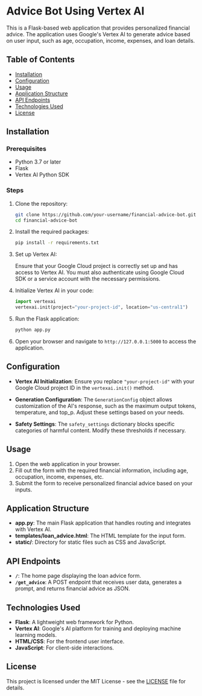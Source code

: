 #  Advice Bot Using Vertex AI
This is a Flask-based web application that provides personalized financial advice. The application uses Google's Vertex AI to generate advice based on user input, such as age, occupation, income, expenses, and loan details.

## Table of Contents

- [Installation](#installation)
- [Configuration](#configuration)
- [Usage](#usage)
- [Application Structure](#application-structure)
- [API Endpoints](#api-endpoints)
- [Technologies Used](#technologies-used)
- [License](#license)

## Installation

### Prerequisites

- Python 3.7 or later
- Flask
- Vertex AI Python SDK

### Steps

1. Clone the repository:
    ```bash
    git clone https://github.com/your-username/financial-advice-bot.git
    cd financial-advice-bot
    ```

2. Install the required packages:
    ```bash
    pip install -r requirements.txt
    ```

3. Set up Vertex AI:

   Ensure that your Google Cloud project is correctly set up and has access to Vertex AI. You must also authenticate using Google Cloud SDK or a service account with the necessary permissions.

4. Initialize Vertex AI in your code:
    ```python
    import vertexai
    vertexai.init(project="your-project-id", location="us-central1")
    ```

5. Run the Flask application:
    ```bash
    python app.py
    ```

6. Open your browser and navigate to `http://127.0.0.1:5000` to access the application.

## Configuration

- **Vertex AI Initialization**: 
  Ensure you replace `"your-project-id"` with your Google Cloud project ID in the `vertexai.init()` method.

- **Generation Configuration**: 
  The `GenerationConfig` object allows customization of the AI's response, such as the maximum output tokens, temperature, and top_p. Adjust these settings based on your needs.

- **Safety Settings**: 
  The `safety_settings` dictionary blocks specific categories of harmful content. Modify these thresholds if necessary.

## Usage

1. Open the web application in your browser.
2. Fill out the form with the required financial information, including age, occupation, income, expenses, etc.
3. Submit the form to receive personalized financial advice based on your inputs.

## Application Structure

- **app.py**: The main Flask application that handles routing and integrates with Vertex AI.
- **templates/loan_advice.html**: The HTML template for the input form.
- **static/**: Directory for static files such as CSS and JavaScript.

## API Endpoints

- **`/`**: The home page displaying the loan advice form.
- **`/get_advice`**: A POST endpoint that receives user data, generates a prompt, and returns financial advice as JSON.

## Technologies Used

- **Flask**: A lightweight web framework for Python.
- **Vertex AI**: Google's AI platform for training and deploying machine learning models.
- **HTML/CSS**: For the frontend user interface.
- **JavaScript**: For client-side interactions.

## License

This project is licensed under the MIT License - see the [LICENSE](LICENSE) file for details.
